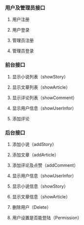 ### 用户及管理员接口
1. 用户注册

2. 用户登录

3. 管理员注册

4. 管理员登录

### 前台接口
1. 显示小说列表（showStory）

2. 显示文章列表（showArticle）

3. 显示评论列表（showComment）

4. 显示用户信息（showUserInfor）

5. 添加评论

### 后台接口
1. 添加小说（addStory）

2. 添加文章（addArticle）

3. 添加评论及点赞（addComment）

4. 显示用户信息（showUserInfor）

5. 显示小说信息（showStory）

6. 显示文章信息（showArticle）

7. 删除用户（Delete）

8. 用户设置是否能登陆（Permission）


